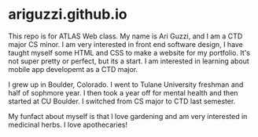 # ariguzzi.github.io


This repo is for ATLAS Web class.
My name is Ari Guzzi, and I am a CTD major CS minor.
I am very interested in front end software design, I have taught myself some HTML and CSS to make a website for my portfolio. It's not super pretty or perfect, but its a start. I am interested in learning about mobile app developemt as a CTD major.

I grew up in Boulder, Colorado. I went to Tulane University freshman and half of sophmore year. I then took a year off for mental health and then started at CU Boulder. I switched from CS major to CTD last semester.

My funfact about myself is that I love gardening and am very interested in medicinal herbs. I love apothecaries!